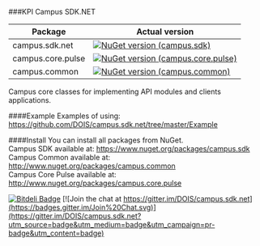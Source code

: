 ###KPI Campus SDK.NET 

| Package | Actual version |
|---------|----------------|
| campus.sdk.net     | [![NuGet version (campus.sdk)](https://img.shields.io/nuget/v/campus.sdk.svg?style=flat-square)](https://www.nuget.org/packages/campus.sdk/)|
| campus.core.pulse        | [![NuGet version (campus.core.pulse)](https://img.shields.io/nuget/v/campus.core.pulse.svg?style=flat-square)](https://www.nuget.org/packages/campus.core.pulse/) | 
|campus.common | [![NuGet version (campus.common)](https://img.shields.io/nuget/v/campus.common.svg?style=flat-square)](https://www.nuget.org/packages/campus.common/) |


Campus core classes for implementing API modules and clients applications.

####Example 
Examples of using: https://github.com/DOIS/campus.sdk.net/tree/master/Example


####Install
You can install all packages  from NuGet.<br />
Campus SDK available at: https://www.nuget.org/packages/campus.sdk <br />
Campus Common available at: http://www.nuget.org/packages/campus.common <br />
Campus Core Pulse available at: http://www.nuget.org/packages/campus.core.pulse <br />


[![Bitdeli Badge](https://d2weczhvl823v0.cloudfront.net/DOIS/campus.sdk.net/trend.png)](https://bitdeli.com/free "Bitdeli Badge") [![Join the chat at https://gitter.im/DOIS/campus.sdk.net](https://badges.gitter.im/Join%20Chat.svg)](https://gitter.im/DOIS/campus.sdk.net?utm_source=badge&utm_medium=badge&utm_campaign=pr-badge&utm_content=badge)
